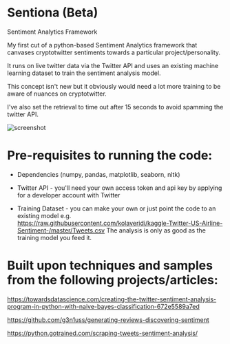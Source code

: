 # Sentiona (Beta)
Sentiment Analytics Framework

My first cut of a python-based Sentiment Analytics framework that canvases cryptotwitter sentiments towards a particular project/personality.

It runs on live twitter data via the Twitter API and uses an existing machine learning dataset to train the sentiment analysis model. 

This concept isn't new but it obviously would need a lot more training to be aware of nuances on cryptotwitter.

I've also set the retrieval to time out after 15 seconds to avoid spamming the twitter API.

![screenshot](https://raw.githubusercontent.com/fifikobayashi/Sentiona/master/%24HEX.png)

# Pre-requisites to running the code:

- Dependencies (numpy, pandas, matplotlib, seaborn, nltk)

- Twitter API - you'll need your own access token and api key by applying for a developer account with Twitter

- Training Dataset - you can make your own or just point the code to an existing model e.g. https://raw.githubusercontent.com/kolaveridi/kaggle-Twitter-US-Airline-Sentiment-/master/Tweets.csv
The analysis is only as good as the training model you feed it.


# Built upon techniques and samples from the following projects/articles:

https://towardsdatascience.com/creating-the-twitter-sentiment-analysis-program-in-python-with-naive-bayes-classification-672e5589a7ed

https://github.com/g3n1uss/generating-reviews-discovering-sentiment

https://python.gotrained.com/scraping-tweets-sentiment-analysis/  

